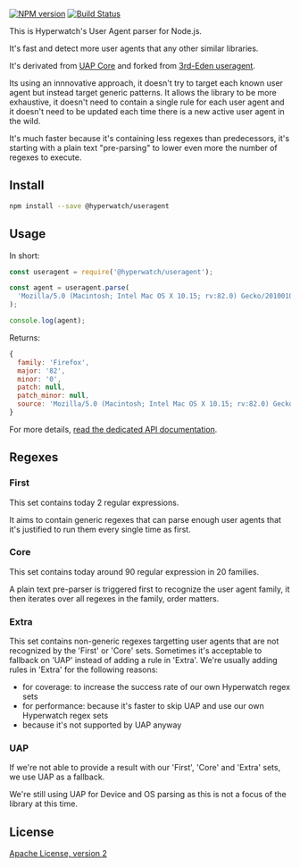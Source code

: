 [![NPM version](https://img.shields.io/npm/v/@hyperwatch/useragent)](https://www.npmjs.com/package/@hyperwatch/useragent) [![Build Status](https://github.com/hyperwatch/useragent/workflows/CI/badge.svg)](https://github.com/hyperwatch/useragent/actions?query=workflow%3ACI)

This is Hyperwatch's User Agent parser for Node.js.

It's fast and detect more user agents that any other similar libraries.

It's derivated from [UAP Core](https://github.com/ua-parser/uap-core) and forked from [3rd-Eden useragent](https://github.com/3rd-Eden/useragent).

Its using an innnovative approach, it doesn't try to target each known user agent but instead target generic patterns. It allows the library to be more exhaustive, it doesn't need to contain a single rule for each user agent and it doesn't need to be updated each time there is a new active user agent in the wild.

It's much faster because it's containing less regexes than predecessors, it's starting with a plain text "pre-parsing" to lower even more the number of regexes to execute.

## Install

```bash
npm install --save @hyperwatch/useragent
```

## Usage

In short:

```js
const useragent = require('@hyperwatch/useragent');

const agent = useragent.parse(
  'Mozilla/5.0 (Macintosh; Intel Mac OS X 10.15; rv:82.0) Gecko/20100101 Firefox/82.0'
);

console.log(agent);
```

Returns:

```js
{
  family: 'Firefox',
  major: '82',
  minor: '0',
  patch: null,
  patch_minor: null,
  source: 'Mozilla/5.0 (Macintosh; Intel Mac OS X 10.15; rv:82.0) Gecko/20100101 Firefox/82.0'
}
```

For more details, [read the dedicated API documentation](docs/API.md).

## Regexes

### First

This set contains today 2 regular expressions.

It aims to contain generic regexes that can parse enough user agents that it's justified to run them every single time as first.

### Core

This set contains today around 90 regular expression in 20 families.

A plain text pre-parser is triggered first to recognize the user agent family, it then iterates over all regexes in the family, order matters.

### Extra

This set contains non-generic regexes targetting user agents that are not recognized by the 'First' or 'Core' sets. Sometimes it's acceptable to fallback on 'UAP' instead of adding a rule in 'Extra'. We're usually adding rules in 'Extra' for the following reasons:

- for coverage: to increase the success rate of our own Hyperwatch regex sets
- for performance: because it's faster to skip UAP and use our own Hyperwatch regex sets
- because it's not supported by UAP anyway

### UAP

If we're not able to provide a result with our 'First', 'Core' and 'Extra' sets, we use UAP as a fallback.

We're still using UAP for Device and OS parsing as this is not a focus of the library at this time.

## License

[Apache License, version 2](LICENSE)
